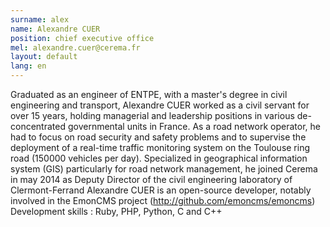 ```yaml
---
surname: alex
name: Alexandre CUER
position: chief executive office
mel: alexandre.cuer@cerema.fr
layout: default
lang: en
---
```

Graduated as an engineer of ENTPE, with a master's degree in civil engineering and transport, Alexandre CUER worked as a civil servant for over 15 years, holding managerial and leadership positions in various de-concentrated governmental units in France. As a road network operator, he had to focus on road security and safety problems and to supervise the deployment of a real-time traffic monitoring system on the Toulouse ring road (150000 vehicles per day). Specialized in geographical information system (GIS) particularly for road network management, he joined Cerema in may 2014 as Deputy Director of the civil engineering laboratory of Clermont-Ferrand
Alexandre CUER is an open-source developer, notably involved in the EmonCMS project (http://github.com/emoncms/emoncms) 
Development skills : Ruby, PHP, Python, C and C++

